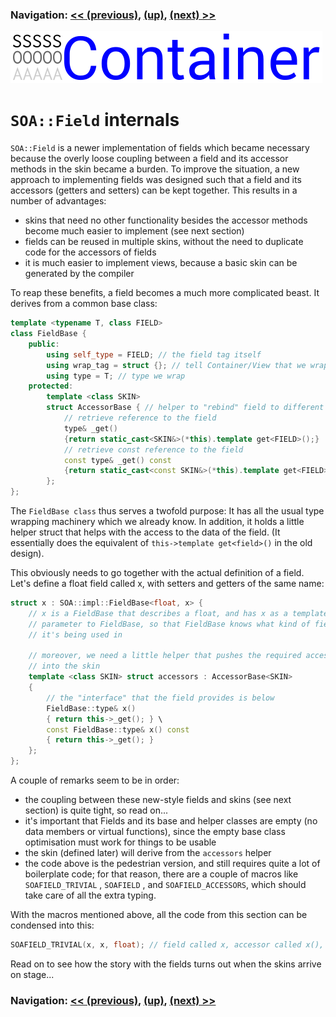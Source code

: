 ### Navigation: [<< (previous)](internals-5.2.md), [(up)](tutorial.md), [(next) >>](tutorial.md)

![SOA Container logo](../doc/SOAContainer.svg)
# ```SOA::Field``` internals

```SOA::Field``` is a newer implementation of fields which became necessary
because the overly loose coupling between a field and its accessor methods
in the skin became a burden. To improve the situation, a new approach to
implementing fields was designed such that a field and its accessors
(getters and setters) can be kept together. This results in a number of
advantages:

- skins that need no other functionality besides the accessor methods become
  much easier to implement (see next section)
- fields can be reused in multiple skins, without the need to duplicate
  code for the accessors of fields
- it is much easier to implement views, because a basic skin can be
  generated by the compiler

To reap these benefits, a field becomes a much more complicated beast. It
derives from a common base class:

```C++
template <typename T, class FIELD>
class FieldBase {
    public:
        using self_type = FIELD; // the field tag itself
        using wrap_tag = struct {}; // tell Container/View that we wrap a type
        using type = T; // type we wrap
    protected:
        template <class SKIN>
        struct AccessorBase { // helper to "rebind" field to different skins
            // retrieve reference to the field
            type& _get()
            {return static_cast<SKIN&>(*this).template get<FIELD>();}
            // retrieve const reference to the field
            const type& _get() const
            {return static_cast<const SKIN&>(*this).template get<FIELD>();}
        };
};
```

The ```FieldBase class``` thus serves a twofold purpose: It has all
the usual type wrapping machinery which we already know. In addition, it
holds a little helper struct that helps with the access to the data of the
field. (It essentially does the equivalent of
```this->template get<field>()``` in the old design).

This obviously needs to go together with the actual definition of a field.
Let's define a float field called x, with setters and getters of the same
name:

```C++
struct x : SOA::impl::FieldBase<float, x> {
    // x is a FieldBase that describes a float, and has x as a template
    // parameter to FieldBase, so that FieldBase knows what kind of field
    // it's being used in

    // moreover, we need a little helper that pushes the required accessors
    // into the skin
    template <class SKIN> struct accessors : AccessorBase<SKIN>
    {
        // the "interface" that the field provides is below
        FieldBase::type& x()
        { return this->_get(); } \
        const FieldBase::type& x() const
        { return this->_get(); }
    };
};
```

A couple of remarks seem to be in order:
- the coupling between these new-style fields and skins (see next section)
  is quite tight, so read on...
- it's important that Fields and its base and helper classes are empty (no
  data members or virtual functions), since the empty base class
  optimisation must work for things to be usable
- the skin (defined later) will derive from the ```accessors``` helper
- the code above is the pedestrian version, and still requires quite a lot
  of boilerplate code; for that reason, there are a couple of macros like
  ```SOAFIELD_TRIVIAL``` , ```SOAFIELD``` , and ```SOAFIELD_ACCESSORS```,
  which should take care of all the extra typing.

With the macros mentioned above, all the code from this section can be
condensed into this:

```C++
SOAFIELD_TRIVIAL(x, x, float); // field called x, accessor called x(), float
```

Read on to see how the story with the fields turns out when the skins arrive
on stage...

### Navigation: [<< (previous)](internals-5.2.md), [(up)](tutorial.md), [(next) >>](tutorial.md)